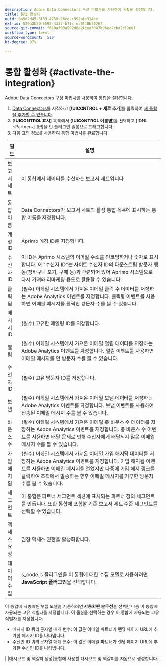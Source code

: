 ```yaml
---
description: Adobe Data Connectors 구성 마법사를 사용하여 통합을 설정합니다.
title: 통합 활성화
uuid: 0a5d2d45-5133-4259-96ce-c992a1e314ee
exl-id: 520a2b59-5595-4337-b71c-ea0448bf9267
source-git-commit: f669af03a502d8a24cea3047b96ec7cba7c59e6f
workflow-type: tm+mt
source-wordcount: '519'
ht-degree: 97%

---
```


# 통합 활성화 {#activate-the-integration}

Adobe Data Connectors 구성 마법사를 사용하여 통합을 설정합니다.

1. [Data Connectors](https://experienceleague.adobe.com/docs/analytics/import/dataconnectors/getting-started-data-connectors.html)를 시작하고 **[!UICONTROL + 새로 추가]**&#x200B;를 클릭하여 [새 통합을 추가할 수 있습니다](https://experienceleague.adobe.com/docs/analytics/import/dataconnectors/getting-started-data-connectors.html).
1. **[!UICONTROL 표시]** 목록에서 **[!UICONTROL 이름별]**&#x200B;을 선택하고 [!DNL ~Partner~] 통합을 빈 플러그인 슬롯으로 드래그합니다.
1. 다음 표의 정보를 사용하여 통합 마법사를 완료합니다.

| 필드 | 설명 |
|--- |--- |
| 보고서 세트 | 이 통합에서 데이터를 수신하는 보고서 세트입니다. |
| 통합 이름 | Data Connectors가 보고서 세트의 활성 통합 목록에 표시하는 통합 이름을 지정합니다. |
| 계정 ID | Aprimo 계정 ID를 지정합니다. |
| 수신자 ID | 이 ID는 Aprimo 시스템의 이메일 주소를 인코딩하거나 숫자로 표시합니다. 이 &quot;수신자 ID&quot;는 사이트 수신자 ID의 다운스트림 방문자 행동(장바구니 포기, 구매 등)과 관련되어 있어 Aprimo 시스템으로 다시 가져와 리마케팅 용도로 활용할 수 있습니다. |
| 클릭됨 | (필수) 이메일 시스템에서 가져온 이메일 클릭 수 데이터를 저장하는 Adobe Analytics 이벤트를 지정합니다. 클릭됨 이벤트를 사용하면 이메일 메시지를 클릭한 방문자 수를 볼 수 있습니다. |
| 메시지 ID | (필수) 고유한 메일링 ID를 저장합니다. |
| 열림 | (필수) 이메일 시스템에서 가져온 이메일 열림 데이터를 저장하는 Adobe Analytics 이벤트를 지정합니다. 열림 이벤트를 사용하면 이메일 메시지를 연 방문자 수를 볼 수 있습니다. |
| 수신자 ID | (필수) 고유 방문자 ID를 저장합니다. |
| 보냄 | (필수) 이메일 시스템에서 가져온 이메일 보냄 데이터를 저장하는 Adobe Analytics 이벤트를 지정합니다. 보냄 이벤트를 사용하여 전송된 이메일 메시지 수를 볼 수 있습니다. |
| 바운스 수 | (필수) 이메일 시스템에서 가져온 이메일 총 바운스 수 데이터를 저장하는 Adobe Analytics 이벤트를 지정합니다. 총 바운스 수 이벤트를 사용하면 배달 문제로 인해 수신자에게 배달되지 않은 이메일 메시지 수를 볼 수 있습니다. |
| 가입 해지됨 | (필수) 이메일 시스템에서 가져온 이메일 가입 해지됨 데이터를 저장하는 Adobe Analytics 이벤트를 지정합니다. 가입 해지됨 이벤트를 사용하면 이메일 메시지를 열었지만 나중에 가입 해지 링크를 클릭하여 조직에서 발송하는 향후 이메일 메시지를 거부한 방문자 수를 볼 수 있습니다. |
| 세그먼트 | 이 통합은 파트너 세그먼트 섹션에 표시되는 파트너 정의 세그먼트를 만듭니다. 또한 통합에 포함할 기존 보고서 세트 수준 세그먼트를 선택할 수 있습니다. |
| 액세스 요청 | 권장 액세스 권한을 활성화합니다. |
| 데이터 수집 | s_code.js 플러그인을 이 통합에 대한 수집 모델로 사용하려면 **JavaScript 플러그인**&#x200B;을 선택합니다. |
이 통합에 자동화된 수집 모델을 사용하려면 **자동화된 솔루션**&#x200B;을 선택한 다음 이 통합에 사용되는 고유 식별자를 지정합니다. 이 옵션을 선택하는 경우 이 통합에 사용되는 고유 식별자를 지정합니다.
<ul><li>메시지 ID 쿼리 문자열 매개 변수: 이 값은 이메일 파트너가 랜딩 페이지 URL에 추가한 메시지 ID를 나타냅니다.</li>
<li>수신인 ID 쿼리 문자열 매개 변수: 이 값은 이메일 파트너가 랜딩 페이지 URL에 추가한 수신인 ID를 나타냅니다.</li></ul>|
|대시보드 및 책갈피 생성|통합에 사용할 대시보드 및 책갈피를 자동으로 생성합니다.|

